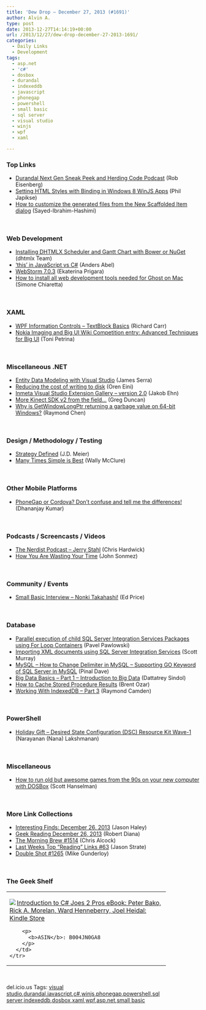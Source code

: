 ```yaml
---
title: 'Dew Drop – December 27, 2013 (#1691)'
author: Alvin A.
type: post
date: 2013-12-27T14:14:19+00:00
url: /2013/12/27/dew-drop-december-27-2013-1691/
categories:
  - Daily Links
  - Development
tags:
  - asp.net
  - 'c#'
  - dosbox
  - durandal
  - indexeddb
  - javascript
  - phonegap
  - powershell
  - small basic
  - sql server
  - visual studio
  - winjs
  - wpf
  - xaml

---
```

### <a name="top"></a>Top Links

  * <a href="http://feedproxy.google.com/~r/Devlicious/~3/JRxNgW34-kI/durandal-next-gen-sneak-peek-and-herding-code-podcast.aspx" target="_blank">Durandal Next Gen Sneak Peek and Herding Code Podcast</a> (Rob Eisenberg)
  * <a href="http://feedproxy.google.com/~r/Telerik/~3/h1KaVIdBAG4/setting-html-styles-with-binding-in-windows-8-winjs-apps" target="_blank">Setting HTML Styles with Binding in Windows 8 WinJS Apps</a> (Phil Japikse)
  * <a href="http://blogs.msdn.com/b/webdev/archive/2013/12/26/how-to-customize-the-generated-files-from-the-new-scaffolded-item-dialog.aspx" target="_blank">How to customize the generated files from the New Scaffolded Item dialog</a> (Sayed-Ibrahim-Hashimi)

&nbsp;

### <a name="web"></a>Web Development

  * <a href="http://www.dhtmlx.com/blog/?p=2107" target="_blank">Installing DHTMLX Scheduler and Gantt Chart with Bower or NuGet</a> (dhtmlx Team)
  * <a href="http://css.dzone.com/articles/javascript-vs-c" target="_blank">&#8216;this&#8217; in JavaScript vs C#</a> (Anders Abel)
  * <a href="http://blog.jetbrains.com/webstorm/2013/12/webstorm-7-0-3/?utm_source=rss&utm_medium=rss&utm_campaign=webstorm-7-0-3" target="_blank">WebStorm 7.0.3</a> (Ekaterina Prigara)
  * <a href="http://feedproxy.google.com/~r/Codeclimber/~3/aRDx9-tX3J8/How-to-install-all-web-development-tools-needed-for-Ghost.aspx" target="_blank">How to install all web development tools needed for Ghost on Mac</a> (Simone Chiaretta)

&nbsp;

### <a name="silverlight"></a>XAML

  * <a href="http://feedproxy.google.com/~r/BlackwaspLatestAdditions/~3/HEAzWBTrHSk/RSSLanding.aspx" target="_blank">WPF Information Controls &#8211; TextBlock Basics</a> (Richard Carr)
  * <a href="http://feeds.dzone.com/~r/zones/dotnet/~3/ExLFJ604If0/nokia-imaging-and-big-ui-wiki" target="_blank">Nokia Imaging and Big UI Wiki Competition entry: Advanced Techniques for Big UI</a> (Toni Petrina)

&nbsp;

### <a name="dotnet"></a>Miscellaneous .NET

  * <a href="http://www.sqlservercentral.com/blogs/jamesserra/2013/12/26/entity-data-modeling-with-visual-studio/" target="_blank">Entity Data Modeling with Visual Studio</a> (James Serra)
  * <a href="http://feedproxy.google.com/~r/AyendeRahien/~3/SU1Vqo4lgtA/reducing-the-cost-of-writing-to-disk" target="_blank">Reducing the cost of writing to disk</a> (Oren Eini)
  * <a href="http://feedproxy.google.com/~r/geekswithblogs/~3/VJd1g81bqDM/inmeta-visual-studio-extension-gallery-ndash-version-2.0.aspx" target="_blank">Inmeta Visual Studio Extension Gallery – version 2.0</a> (Jakob Ehn)
  * <a href="http://channel9.msdn.com/coding4fun/kinect/More-Kinect-SDK-v2-from-the-field" target="_blank">More Kinect SDK v2 from the field&#8230;</a> (Greg Duncan)
  * <a href="http://blogs.msdn.com/b/oldnewthing/archive/2013/12/26/10484683.aspx" target="_blank">Why is GetWindowLongPtr returning a garbage value on 64-bit Windows?</a> (Raymond Chen)

&nbsp;

### <a name="design"></a>Design / Methodology / Testing

  * <a href="http://feedproxy.google.com/~r/SourcesOfInsight/~3/fh8GDCnDvzQ/" target="_blank">Strategy Defined</a> (J.D. Meier)
  * <a href="http://morewally.com/cs/blogs/wallym/archive/2013/12/27/many-times-simple-is-best.aspx" target="_blank">Many Times Simple is Best</a> (Wally McClure)

&nbsp;

### <a name="mobile"></a>Other Mobile Platforms

  * <a href="http://debugmode.net/2013/12/27/phonegap-or-cordova-dont-confuse-me-and-tell-me-the-differences/" target="_blank">PhoneGap or Cordova? Don’t confuse and tell me the differences!</a> (Dhananjay Kumar)

&nbsp;

### <a name="podcasts"></a>Podcasts / Screencasts / Videos

  * <a href="http://nerdist.libsyn.com/jerry-stahl" target="_blank">The Nerdist Podcast &#8211; Jerry Stahl</a> (Chris Hardwick)
  * <a href="http://simpleprogrammer.com/2013/12/26/wasting-time/?utm_source=rss&utm_medium=rss&utm_campaign=wasting-time" target="_blank">How You Are Wasting Your Time</a> (John Sonmez)

&nbsp;

### <a name="events"></a>Community / Events

  * <a href="http://blogs.msdn.com/b/smallbasic/archive/2013/12/26/small-basic-interview-nonki-takahashi.aspx" target="_blank">Small Basic Interview &#8211; Nonki Takahashi!</a> (Ed Price)

&nbsp;

### <a name="sql"></a>Database

  * <a href="http://feedproxy.google.com/~r/MSSQLTips-LatestSqlServerTips/~3/ajPvy6yvwbk/tip.asp" target="_blank">Parallel execution of child SQL Server Integration Services Packages using For Loop Containers</a> (Pavel Pawlowski)
  * <a href="http://feedproxy.google.com/~r/MSSQLTips-LatestSqlServerTips/~3/P07XDR6eXrg/tip.asp" target="_blank">Importing XML documents using SQL Server Integration Services</a> (Scott Murray)
  * <a href="http://blog.sqlauthority.com/2013/12/27/mysql-how-to-change-delimiter-in-mysql-supporting-go-keyword-of-sql-server-in-mysql/" target="_blank">MySQL – How to Change Delimiter in MySQL – Supporting GO Keyword of SQL Server in MySQL</a> (Pinal Dave)
  * <a href="http://feedproxy.google.com/~r/MSSQLTips-LatestSqlServerTips/~3/4E5bCowMvvM/tip.asp" target="_blank">Big Data Basics &#8211; Part 1 &#8211; Introduction to Big Data</a> (Dattatrey Sindol)
  * <a href="http://feedproxy.google.com/~r/BrentOzar-SqlServerDba/~3/wDi9_xPYOUI/" target="_blank">How to Cache Stored Procedure Results</a> (Brent Ozar)
  * <a href="http://feedproxy.google.com/~r/nettuts/~3/p2bmeepf5RQ/" target="_blank">Working With IndexedDB – Part 3</a> (Raymond Camden)

&nbsp;

### <a name="ps"></a>PowerShell

  * <a href="http://blogs.msdn.com/b/powershell/archive/2013/12/26/holiday-gift-desired-state-configuration-dsc-resource-kit-wave-1.aspx" target="_blank">Holiday Gift – Desired State Configuration (DSC) Resource Kit Wave-1</a> (Narayanan (Nana) Lakshmanan)

&nbsp;

### <a name="misc"></a>Miscellaneous

  * <a href="http://feeds.hanselman.com/~/53069348/0/scotthanselman~How-to-run-old-but-awesome-games-from-the-s-on-your-new-computer-with-DOSBox.aspx" target="_blank">How to run old but awesome games from the 90s on your new computer with DOSBox</a> (Scott Hanselman)

&nbsp;

### <a name="links"></a>More Link Collections

  * <a href="http://jasonhaley.com/blog/post/2013/12/26/Interesting-Finds-December-26-2013.aspx" target="_blank">Interesting Finds: December 26, 2013</a> (Jason Haley)
  * <a href="http://feeds.regulargeek.com/~r/RegularGeek/~3/Fq7w8qotnN0/" target="_blank">Geek Reading December 26, 2013</a> (Robert Diana)
  * <a href="http://feedproxy.google.com/~r/ReflectivePerspective/~3/Mh42Tn0nXQg/" target="_blank">The Morning Brew #1514</a> (Chris Alcock)
  * <a href="http://www.sqlservercentral.com/blogs/stratesql/2013/12/26/last-weeks-top-reading-links-63/" target="_blank">Last Weeks Top “Reading” Links #63</a> (Jason Strate)
  * <a href="http://afreshcup.com/home/2013/12/27/double-shot-1265.html" target="_blank">Double Shot #1265</a> (Mike Gunderloy)

&nbsp;

### <a name="shelf"></a>The Geek Shelf

<div id="scid:7dc1bd33-94bd-46fd-a20b-0131235bcd47:47adab76-4e04-4143-a76f-94759d0df880" class="wlWriterEditableSmartContent" style="float: none; padding-bottom: 0px; padding-top: 0px; padding-left: 0px; margin: 0px; display: inline; padding-right: 0px">
  <table cellspacing="0" cellpadding="2" width="400" border="0" unselectable="on">
    <tr>
      <td valign="top" width="400">
        <p>
          <a title="Introduction to C#  Joes 2 Pros eBook: Peter Bako, Rick A. Morelan, Ward Henneberry, Joel Heidal: Kindle Store" href="http://www.amazon.com/exec/obidos/ASIN/B004JN0GA8/alvinashcraft-20"><img data-recalc-dims="1" decoding="async" src="https://i0.wp.com/images.amazon.com/images/P/B004JN0GA8.01.MZZZZZZZ.jpg?w=660" border="0" align="left" style="float:left" />Introduction to C# Joes 2 Pros eBook: Peter Bako, Rick A. Morelan, Ward Henneberry, Joel Heidal: Kindle Store</a>
        </p>
        
        <p>
          <b>ASIN</b>: B004JN0GA8
        </p>
      </td>
    </tr>
  </table>
</div>

&nbsp;

<div id="scid:0767317B-992E-4b12-91E0-4F059A8CECA8:fabd8cfe-151e-4124-8054-138470b1ca75" class="wlWriterEditableSmartContent" style="float: none; padding-bottom: 0px; padding-top: 0px; padding-left: 0px; margin: 0px; display: inline; padding-right: 0px">
  del.icio.us Tags: <a href="http://del.icio.us/popular/visual+studio" rel="tag">visual studio</a>,<a href="http://del.icio.us/popular/durandal" rel="tag">durandal</a>,<a href="http://del.icio.us/popular/javascript" rel="tag">javascript</a>,<a href="http://del.icio.us/popular/c%23" rel="tag">c#</a>,<a href="http://del.icio.us/popular/winjs" rel="tag">winjs</a>,<a href="http://del.icio.us/popular/phonegap" rel="tag">phonegap</a>,<a href="http://del.icio.us/popular/powershell" rel="tag">powershell</a>,<a href="http://del.icio.us/popular/sql+server" rel="tag">sql server</a>,<a href="http://del.icio.us/popular/indexeddb" rel="tag">indexeddb</a>,<a href="http://del.icio.us/popular/dosbox" rel="tag">dosbox</a>,<a href="http://del.icio.us/popular/xaml" rel="tag">xaml</a>,<a href="http://del.icio.us/popular/wpf" rel="tag">wpf</a>,<a href="http://del.icio.us/popular/asp.net" rel="tag">asp.net</a>,<a href="http://del.icio.us/popular/small+basic" rel="tag">small basic</a>
</div>